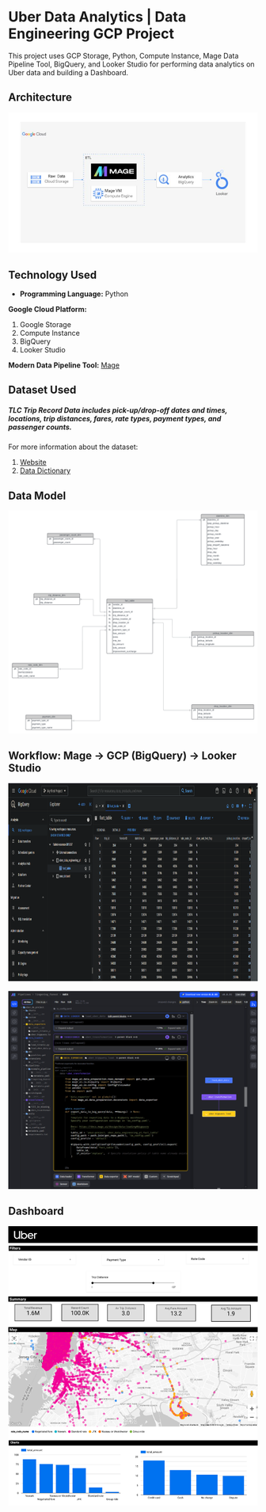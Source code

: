 # Uber Data Analytics | Data Engineering GCP Project

This project uses GCP Storage, Python, Compute Instance, Mage Data Pipeline Tool, BigQuery, and Looker Studio for performing data analytics on Uber data and building a Dashboard.

## Architecture
![Architecture](images/architecture.jpg)

## Technology Used
- **Programming Language:** Python

**Google Cloud Platform:**
1. Google Storage
2. Compute Instance
3. BigQuery
4. Looker Studio

**Modern Data Pipeline Tool:** [Mage](https://www.mage.ai/)

## Dataset Used
##### TLC Trip Record Data includes pick-up/drop-off dates and times, locations, trip distances, fares, rate types, payment types, and passenger counts.

For more information about the dataset:
1. [Website](https://www.nyc.gov/site/tlc/about/tlc-trip-record-data.page)
2. [Data Dictionary](https://www.nyc.gov/assets/tlc/downloads/pdf/data_dictionary_trip_records_yellow.pdf)

## Data Model
![Uber Data Model](images/Uber_Data_Model.png)

## Workflow: Mage -> GCP (BigQuery) -> Looker Studio
<p float="left">
  <img src="images/UBER_DE.PNG" width="700" height="400" />  <br> <br>
 
  <img src="images/UBER_DE2.PNG" width="700" height="400" />
</p>

## Dashboard
![Uber Dashboard](Uber_Dashboard-1.png)
